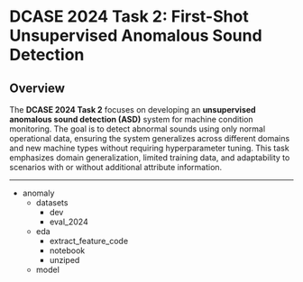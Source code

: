 # DCASE 2024 Task 2: First-Shot Unsupervised Anomalous Sound Detection

## Overview

The **DCASE 2024 Task 2** focuses on developing an **unsupervised anomalous sound detection (ASD)** system for machine condition monitoring. The goal is to detect abnormal sounds using only normal operational data, ensuring the system generalizes across different domains and new machine types without requiring hyperparameter tuning. This task emphasizes domain generalization, limited training data, and adaptability to scenarios with or without additional attribute information.


---

- anomaly
  - datasets
    - dev
    - eval_2024
  - eda
    - extract_feature_code
    - notebook
    - unziped
  - model